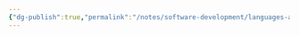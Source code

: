 ```yaml
---
{"dg-publish":true,"permalink":"/notes/software-development/languages-and-frameworks/python/netacad-python-essentials/images/images-gee/","created":"2025-07-13T15:25:05.061+08:00"}
---
```


